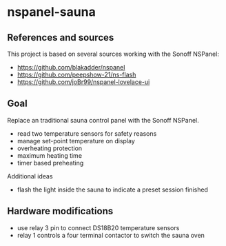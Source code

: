 # nspanel-sauna

## References and sources

This project is based on several sources working with the Sonoff NSPanel:

- <https://github.com/blakadder/nspanel>
- <https://github.com/peepshow-21/ns-flash>
- <https://github.com/joBr99/nspanel-lovelace-ui>

## Goal

Replace an traditional sauna control panel with the Sonoff NSPanel.

- read two temperature sensors for safety reasons
- manage set-point temperature on display
- overheating protection
- maximum heating time
- timer based preheating

Additional ideas

- flash the light inside the sauna to indicate a preset session finished

## Hardware modifications

- use relay 3 pin to connect DS18B20 temperature sensors
- relay 1 controls a four terminal contactor to switch the sauna oven
